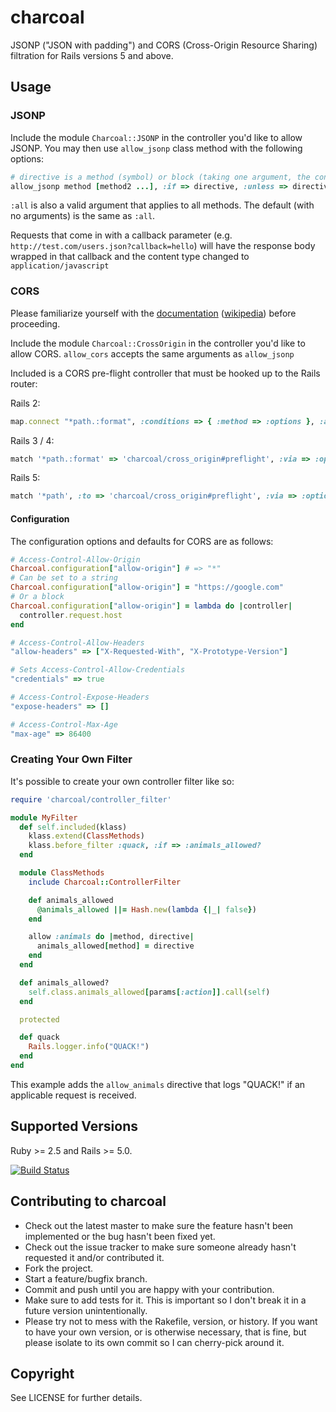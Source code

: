 # charcoal

JSONP ("JSON with padding") and CORS (Cross-Origin Resource Sharing) filtration for Rails versions 5 and above.

## Usage

### JSONP

Include the module `Charcoal::JSONP` in the controller you'd like to allow JSONP.
You may then use `allow_jsonp` class method with the following options:

```ruby
# directive is a method (symbol) or block (taking one argument, the controller instance)
allow_jsonp method [method2 ...], :if => directive, :unless => directive
```

`:all` is also a valid argument that applies to all methods. The default (with no arguments) is the same as `:all`.

Requests that come in with a callback parameter (e.g. `http://test.com/users.json?callback=hello`)
will have the response body wrapped in that callback and the content type changed to `application/javascript`

### CORS

Please familiarize yourself with the [documentation](https://developer.mozilla.org/En/HTTP_access_control) ([wikipedia](https://en.wikipedia.org/wiki/Cross-origin_resource_sharing)) before proceeding.

Include the module `Charcoal::CrossOrigin` in the controller you'd like to allow CORS.
`allow_cors` accepts the same arguments as `allow_jsonp`

Included is a CORS pre-flight controller that must be hooked up to the Rails router:

Rails 2:
```ruby
map.connect "*path.:format", :conditions => { :method => :options }, :action => "preflight", :controller => "cross_origin", :namespace => "charcoal/"
```

Rails 3 / 4:
```ruby
match '*path.:format' => 'charcoal/cross_origin#preflight', :via => :options
```

Rails 5:
```ruby
match '*path', :to => 'charcoal/cross_origin#preflight', :via => :options
```

#### Configuration

The configuration options and defaults for CORS are as follows:

```ruby
# Access-Control-Allow-Origin
Charcoal.configuration["allow-origin"] # => "*"
# Can be set to a string
Charcoal.configuration["allow-origin"] = "https://google.com"
# Or a block
Charcoal.configuration["allow-origin"] = lambda do |controller|
  controller.request.host
end

# Access-Control-Allow-Headers
"allow-headers" => ["X-Requested-With", "X-Prototype-Version"]

# Sets Access-Control-Allow-Credentials
"credentials" => true

# Access-Control-Expose-Headers
"expose-headers" => []

# Access-Control-Max-Age
"max-age" => 86400
```

### Creating Your Own Filter

It's possible to create your own controller filter like so:

```ruby
require 'charcoal/controller_filter'

module MyFilter
  def self.included(klass)
    klass.extend(ClassMethods)
    klass.before_filter :quack, :if => :animals_allowed?
  end

  module ClassMethods
    include Charcoal::ControllerFilter

    def animals_allowed
      @animals_allowed ||= Hash.new(lambda {|_| false})
    end

    allow :animals do |method, directive|
      animals_allowed[method] = directive
    end
  end

  def animals_allowed?
    self.class.animals_allowed[params[:action]].call(self)
  end

  protected

  def quack
    Rails.logger.info("QUACK!")
  end
end
```

This example adds the `allow_animals` directive that logs "QUACK!" if an applicable request is received.

## Supported Versions

Ruby >= 2.5 and Rails >= 5.0.

[![Build Status](https://github.com/zendesk/charcoal/workflows/CI/badge.svg)](https://github.com/zendesk/charcoal/actions?query=workflow%3ACI)

## Contributing to charcoal

* Check out the latest master to make sure the feature hasn't been implemented or the bug hasn't been fixed yet.
* Check out the issue tracker to make sure someone already hasn't requested it and/or contributed it.
* Fork the project.
* Start a feature/bugfix branch.
* Commit and push until you are happy with your contribution.
* Make sure to add tests for it. This is important so I don't break it in a future version unintentionally.
* Please try not to mess with the Rakefile, version, or history. If you want to have your own version, or is otherwise necessary, that is fine, but please isolate to its own commit so I can cherry-pick around it.

## Copyright

See LICENSE for further details.
